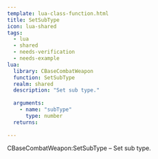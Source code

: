 ```yaml
---
template: lua-class-function.html
title: SetSubType
icon: lua-shared
tags:
  - lua
  - shared
  - needs-verification
  - needs-example
lua:
  library: CBaseCombatWeapon
  function: SetSubType
  realm: shared
  description: "Set sub type."
  
  arguments:
    - name: "subType"
      type: number
  returns:
    
---
```


<div class="lua__search__keywords">
CBaseCombatWeapon:SetSubType &#x2013; Set sub type.
</div>
